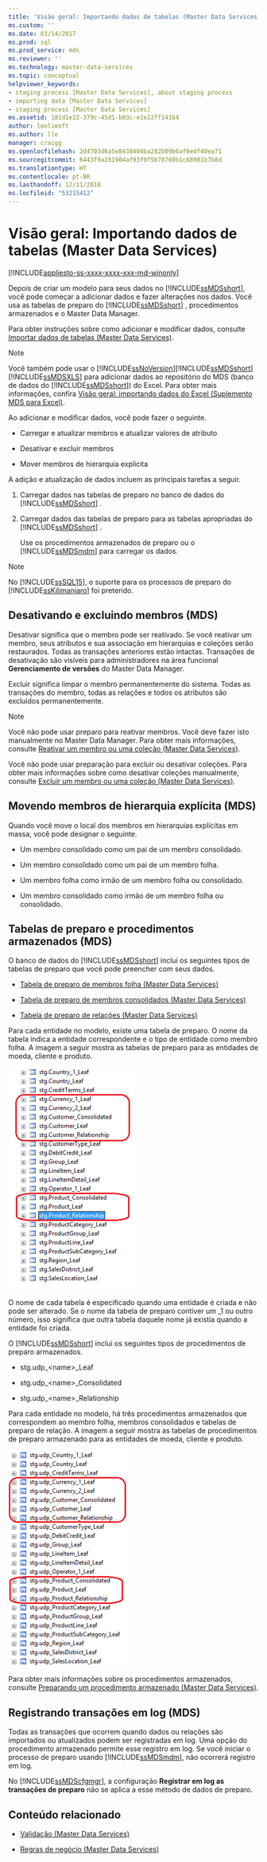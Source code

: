 ```yaml
---
title: 'Visão geral: Importando dados de tabelas (Master Data Services) | Microsoft Docs'
ms.custom: ''
ms.date: 03/14/2017
ms.prod: sql
ms.prod_service: mds
ms.reviewer: ''
ms.technology: master-data-services
ms.topic: conceptual
helpviewer_keywords:
- staging process [Master Data Services], about staging process
- importing data [Master Data Services]
- staging process [Master Data Services]
ms.assetid: 181d1e22-379c-45d1-b03c-e1e22ff14164
author: leolimsft
ms.author: lle
manager: craigg
ms.openlocfilehash: 2d4703d6a5e8438404ba282b09b6af6edf40ea71
ms.sourcegitcommit: 6443f9a281904af93f0f5b78760b1c68901b7b8d
ms.translationtype: HT
ms.contentlocale: pt-BR
ms.lasthandoff: 12/11/2018
ms.locfileid: "53215412"
---
```

# <a name="overview-importing-data-from-tables-master-data-services"></a>Visão geral: Importando dados de tabelas (Master Data Services)

[!INCLUDE[appliesto-ss-xxxx-xxxx-xxx-md-winonly](../includes/appliesto-ss-xxxx-xxxx-xxx-md-winonly.md)]

  Depois de criar um modelo para seus dados no [!INCLUDE[ssMDSshort](../includes/ssmdsshort-md.md)], você pode começar a adicionar dados e fazer alterações nos dados.   Você usa as tabelas de preparo do [!INCLUDE[ssMDSshort](../includes/ssmdsshort-md.md)] , procedimentos armazenados e o Master Data Manager.  
  
 Para obter instruções sobre como adicionar e modificar dados, consulte [Importar dados de tabelas &#40;Master Data Services&#41;](../master-data-services/import-data-from-tables-master-data-services.md).  
  
> [!NOTE]
>  Você também pode usar o [!INCLUDE[ssNoVersion](../includes/ssnoversion-md.md)][!INCLUDE[ssMDSshort](../includes/ssmdsshort-md.md)][!INCLUDE[ssMDSXLS](../includes/ssmdsxls-md.md)] para adicionar dados ao repositório do MDS (banco de dados do [!INCLUDE[ssMDSshort](../includes/ssmdsshort-md.md)]) do Excel. Para obter mais informações, confira [Visão geral: importando dados do Excel &#40;Suplemento MDS para Excel&#41;](../master-data-services/microsoft-excel-add-in/overview-importing-data-from-excel-mds-add-in-for-excel.md).  
  
 Ao adicionar e modificar dados, você pode fazer o seguinte.  
  
-   Carregar e atualizar membros e atualizar valores de atributo  
  
-   Desativar e excluir membros  
  
-   Mover membros de hierarquia explícita  
  
 A adição e atualização de dados incluem as principais tarefas a seguir.  
  
1.  Carregar dados nas tabelas de preparo no banco de dados do [!INCLUDE[ssMDSshort](../includes/ssmdsshort-md.md)] .  
  
2.  Carregar dados das tabelas de preparo para as tabelas apropriadas do [!INCLUDE[ssMDSshort](../includes/ssmdsshort-md.md)] .  
  
     Use os procedimentos armazenados de preparo ou o [!INCLUDE[ssMDSmdm](../includes/ssmdsmdm-md.md)] para carregar os dados.  
  
> [!NOTE]  
>  No [!INCLUDE[ssSQL15](../includes/sssql15-md.md)], o suporte para os processos de preparo do [!INCLUDE[ssKilimanjaro](../includes/sskilimanjaro-md.md)] foi preterido.  
  
## <a name="deactivating-and-deleting-members-mds"></a>Desativando e excluindo membros (MDS)  
 Desativar significa que o membro pode ser reativado. Se você reativar um membro, seus atributos e sua associação em hierarquias e coleções serão restaurados. Todas as transações anteriores estão intactas. Transações de desativação são visíveis para administradores na área funcional **Gerenciamento de versões** do Master Data Manager.  
  
 Excluir significa limpar o membro permanentemente do sistema. Todas as transações do membro, todas as relações e todos os atributos são excluídos permanentemente.  
  
> [!NOTE]  
>  Você não pode usar preparo para reativar membros. Você deve fazer isto manualmente no Master Data Manager. Para obter mais informações, consulte [Reativar um membro ou uma coleção &#40;Master Data Services&#41;](../master-data-services/reactivate-a-member-or-collection-master-data-services.md).  
>   
>  Você não pode usar preparação para excluir ou desativar coleções. Para obter mais informações sobre como desativar coleções manualmente, consulte [Excluir um membro ou uma coleção &#40;Master Data Services&#41;](../master-data-services/delete-a-member-or-collection-master-data-services.md).  
  
## <a name="moving-explicit-hierarchy-members-mds"></a>Movendo membros de hierarquia explícita (MDS)  
 Quando você move o local dos membros em hierarquias explícitas em massa, você pode designar o seguinte.  
  
-   Um membro consolidado como um pai de um membro consolidado.  
  
-   Um membro consolidado como um pai de um membro folha.  
  
-   Um membro folha como irmão de um membro folha ou consolidado.  
  
-   Um membro consolidado como irmão de um membro folha ou consolidado.  
  
## <a name="staging-tables-and-stored-procedures-mds"></a>Tabelas de preparo e procedimentos armazenados (MDS)  
 O banco de dados do [!INCLUDE[ssMDSshort](../includes/ssmdsshort-md.md)] inclui os seguintes tipos de tabelas de preparo que você pode preencher com seus dados.  
  
-   [Tabela de preparo de membros folha &#40;Master Data Services&#41;](../master-data-services/leaf-member-staging-table-master-data-services.md)  
  
-   [Tabela de preparo de membros consolidados &#40;Master Data Services&#41;](../master-data-services/consolidated-member-staging-table-master-data-services.md)  
  
-   [Tabela de preparo de relações &#40;Master Data Services&#41;](../master-data-services/relationship-staging-table-master-data-services.md)  
  
 Para cada entidade no modelo, existe uma tabela de preparo. O nome da tabela indica a entidade correspondente e o tipo de entidade como membro folha. A imagem a seguir mostra as tabelas de preparo para as entidades de moeda, cliente e produto.  
  
 ![Tabelas de preparo no banco de dados do MDS](../master-data-services/media/mds-staging-tables.png "Tabelas de preparo no banco de dados do MDS")  
  
 O nome de cada tabela é especificado quando uma entidade é criada e não pode ser alterado. Se o nome da tabela de preparo contiver um _1 ou outro número, isso significa que outra tabela daquele nome já existia quando a entidade foi criada.  
  
 O [!INCLUDE[ssMDSshort](../includes/ssmdsshort-md.md)] inclui os seguintes tipos de procedimentos de preparo armazenados.  
  
-   stg.udp_\<name>_Leaf  
  
-   stg.udp_\<name>_Consolidated  
  
-   stg.udp_\<name>_Relationship  
  
 Para cada entidade no modelo, há três procedimentos armazenados que correspondem ao membro folha, membros consolidados e tabelas de preparo de relação.  A imagem a seguir mostra as tabelas de procedimentos de preparo armazenado para as entidades de moeda, cliente e produto.  
  
 ![Preparando procedimentos armazenados no banco de dados do MDS](../master-data-services/media/mds-staging-storedprocedures.png "Preparando procedimentos armazenados no banco de dados do MDS")  
  
 Para obter mais informações sobre os procedimentos armazenados, consulte [Preparando um procedimento armazenado &#40;Master Data Services&#41;](../master-data-services/staging-stored-procedure-master-data-services.md).  
  
## <a name="logging-transactions-mds"></a>Registrando transações em log (MDS)  
 Todas as transações que ocorrem quando dados ou relações são importados ou atualizados podem ser registradas em log. Uma opção do procedimento armazenado permite esse registro em log. Se você iniciar o processo de preparo usando [!INCLUDE[ssMDSmdm](../includes/ssmdsmdm-md.md)], não ocorrerá registro em log.  
  
 No [!INCLUDE[ssMDScfgmgr](../includes/ssmdscfgmgr-md.md)], a configuração **Registrar em log as transações de preparo** não se aplica a esse método de dados de preparo.  
  
## <a name="related-content"></a>Conteúdo relacionado  
  
-   [Validação &#40;Master Data Services&#41;](../master-data-services/validation-master-data-services.md)  
  
-   [Regras de negócio &#40;Master Data Services&#41;](../master-data-services/business-rules-master-data-services.md)  
  
  

